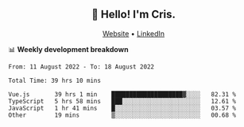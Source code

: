 
<h2 align="center">👋 Hello! I'm Cris.</h2>
<p align="center">
  <a href="https://www.criscunas.dev">Website</a> •
  <a href="https://www.linkedin.com/in/cristophercunas/">LinkedIn</a>
</p>


📊 **Weekly development breakdown**
<!--START_SECTION:waka-->

```text
From: 11 August 2022 - To: 18 August 2022

Total Time: 39 hrs 10 mins

Vue.js       39 hrs 1 min    ████████████████████▓░░░░   82.31 %
TypeScript   5 hrs 58 mins   ███░░░░░░░░░░░░░░░░░░░░░░   12.61 %
JavaScript   1 hr 41 mins    █░░░░░░░░░░░░░░░░░░░░░░░░   03.57 %
Other        19 mins         ▒░░░░░░░░░░░░░░░░░░░░░░░░   00.68 %
```

<!--END_SECTION:waka-->
